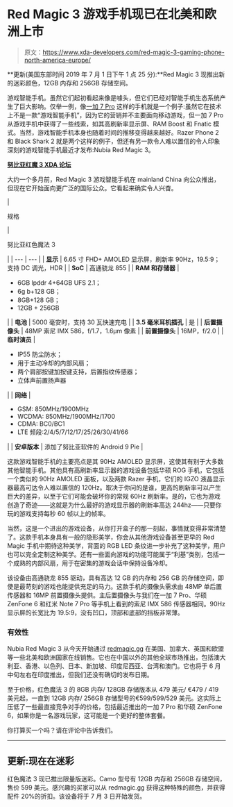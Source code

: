 # Red Magic 3 游戏手机现已在北美和欧洲上市

> 原文：<https://www.xda-developers.com/red-magic-3-gaming-phone-north-america-europe/>

**更新(美国东部时间 2019 年 7 月 1 日下午 1 点 25 分):**Red Magic 3 现推出新的迷彩颜色，12GB 内存和 256GB 存储空间。

游戏智能手机。虽然它们起初看起来像是噱头，但它们已经对智能手机生态系统产生了巨大影响。仅举一例，像[一加 7 Pro](https://www.xda-developers.com/oneplus-7-pro-gaming-review/) 这样的手机就是一个例子:虽然它在技术上不是一款“游戏智能手机”，因为它的营销并不主要面向移动游戏，但一加 7 Pro 从游戏手机中获得了一些线索，如其高刷新率显示屏、RAM Boost 和 Fnatic 模式。当然，游戏智能手机本身也随着时间的推移变得越来越好。Razer Phone 2 和 Black Shark 2 就是两个这样的例子，但还有另一款令人难以置信的令人印象深刻的游戏智能手机最近才发布:Nubia Red Magic 3。

[**努比亚红魔 3 XDA 论坛**](https://forum.xda-developers.com/red-magic-3)

大约一个多月前，Red Magic 3 游戏智能手机在 mainland China 向公众推出，但现在它开始面向更广泛的国际公众。它看起来确实令人兴奋。

| 

规格

 | 

努比亚红色魔法 3

 |
| --- | --- |
| **显示** | 6.65 寸 FHD+ AMOLED 显示屏，刷新率 90Hz，19.5:9；支持 DC 调光，HDR |
| **SoC** | 高通骁龙 855 |
| **RAM 和存储器** | 

*   6GB lpddr 4+64GB UFS 2.1；
*   6g b+128 GB；
*   8GB+128 GB；
*   12GB + 256GB

 |
| **电池** | 5000 毫安时，支持 30 瓦快速充电 |
| **3.5 毫米耳机插孔** | 是 |
| **后置摄像头** | 48MP 索尼 IMX 586，f/1.7，1.6μm 像素 |
| **前置摄像头** | 16MP，f/2.0 |
| **临时演员** | 

*   IP55 防尘防水；
*   用于主动冷却的内部风扇；
*   两个肩部按键加按键支持，后置指纹传感器；
*   立体声前置扬声器

 |
| **网络** | 

*   GSM: 850MHz/1900MHz
*   WCDMA: 850MHz/1900MHz/1700
*   CDMA: BC0/BC1
*   LTE 频段:2/4/5/7/12/17/25/26/30/41/66

 |
| **安卓版本** | 添加了努比亚软件的 Android 9 Pie |

这款游戏智能手机的主要亮点是其 90Hz AMOLED 显示屏，这使其有别于大多数其他智能手机。其他具有高刷新率显示器的游戏设备包括华硕 ROG 手机，它包括一个类似的 90Hz AMOLED 面板，以及两款 Razer 手机，它们的 IGZO 液晶显示器最高可达令人难以置信的 120Hz。取决于你问的是谁，更高的刷新率可以产生巨大的差异，以至于它们可能会破坏你的常规 60Hz 刷新率。是的，它也为游戏创造了奇迹——这就是为什么最好的游戏显示器的刷新率高达 244hz——只要你玩的游戏支持每秒 60 帧以上的帧率。

当然，这是一个进出的游戏设备，从你打开盒子的那一刻起，事情就变得非常清楚了。这款手机本身具有一般的隐形美学，你会从其他游戏设备甚至更早的 Red Magic 手机中期待这种美学，背面的 RGB LED 条纹进一步补充了这种美学，用户也可以完全定制这种美学。还有一些面向游戏的功能可能属于“利基”类别，包括一个成熟的内部风扇，用于在密集的游戏会话中保持设备冷却。

该设备由高通骁龙 855 驱动，具有高达 12 GB 的内存和 256 GB 的存储空间，即使是最苛刻的游戏也能提供充足的马力。这款手机的摄像头需求由 48MP 单后置传感器和 16MP 前置摄像头提供。主后置摄像头与我们在一加 7 Pro、华硕 ZenFone 6 和红米 Note 7 Pro 等手机上看到的索尼 IMX 586 传感器相同。90Hz 显示屏的长宽比为 19.5:9，没有凹口，顶部和底部的挡板非常薄。

### 有效性

Nubia Red Magic 3 从今天开始通过 [redmagic.gg](https://redmagic.gg/) 在美国、加拿大、英国和欧盟等一些北美和欧洲国家在线销售。它也在中国以外的其他全球市场推出，包括澳大利亚、香港、以色列、日本、新加坡、印度尼西亚、台湾和澳门。它也将于 6 月中旬左右在印度推出，但我们还没有确切的发布日期。

至于价格，红色魔法 3 的 8GB 内存/ 128GB 存储版本从 479 美元/ €479 / 419 美元起，一直到 12GB 内存/ 256GB 存储型号的€599/599/529 美元。这实际上压低了一些最直接竞争对手的价格，包括最近推出的一加 7 Pro 和华硕 ZenFone 6，如果你是一名游戏玩家，这可能是一个更好的整体套餐。

你打算买一个吗？请在评论中告诉我们。

* * *

## 更新:现在在迷彩

红色魔法 3 现已推出限量版迷彩。Camo 型号有 12GB 内存和 256GB 存储空间，售价 599 美元。感兴趣的买家可以从 redmagic.gg 获得这种特殊的颜色，并获得配件 20%的折扣。该设备将于 7 月 3 日开始发货。